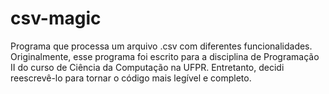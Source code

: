 # csv-magic
Programa que processa um arquivo .csv com diferentes funcionalidades.
Originalmente, esse programa foi escrito para a disciplina de Programação II do curso de Ciência da Computação na UFPR. Entretanto, decidi reescrevê-lo para tornar o código mais legível e completo.
